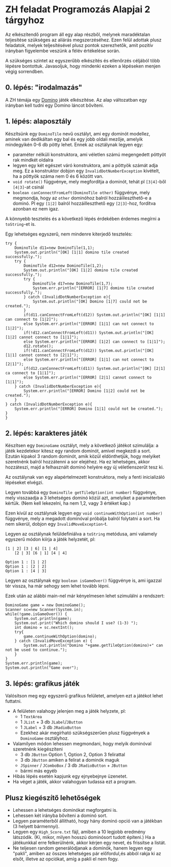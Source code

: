 # ZH feladat Programozás Alapjai 2 tárgyhoz
Az elkészítendő program áll egy alap részből, melynek maradéktalan teljesítése szükséges az alíárás megszerzéséhez.
Ezen felül adottak plusz feladatok, melyek teljesítésével plusz pontok szerezhetők, amit pozitív irányban figyelembe veszünk a félév értékelése során.

A szükséges szintet az egyszerűbb elkészítés és ellenőrzés céljából több lépésre bontottuk. Javasoljuk, hogy mindenki ezeken a lépéseken menjen végig sorrendben.

## 0. lépés: "irodalmazás"
A ZH témája egy [Domino](https://en.wikipedia.org/wiki/Dominoes) játék elkészítése. Az alap változatban egy irányban kell tudni egy Domino láncot bővíteni.

## 1. lépés: alaposztály
Készítsünk egy `DominoTile` nevű osztályt, ami egy dominót modellez, aminek van dedikáltan egy bal és egy jobb oldali mezője, amelyik mindegyikén 0-6 db pötty lehet.
Ennek az osztálynak legyen egy:
 - paraméter nélküli konstruktora, ami véletlen számú megengedett pöttyöt rak mindkét oldalra
 - legyen egy két egészet váró konstruktora, ami a pöttyök számát adja meg. Ez a konstruktor dobjon egy `InvalidDotNumberException` kivételt, ha a pöttyök száma nem 0 és 6 között van.
 - `void rotate()` függvénye, mely megfordítja a dominót, tehát pl `[3|4]`-ből `[4|3]`-at csinál
 - `boolean canConnectFromLeft(DominoTile other)` függvénye, mely megmondja, hogy az `other` dominóhoz balról hozzáíileszthető-e a dominó. Pl egy `[1|2]` balról hozzáilleszthető egy `[2|3]`-hoz, fordítva azonban ez nem igaz.

A könnyebb tesztelés és a következő lépés érdekében érdemes megírni a `toString`-et is.

Egy lehetséges egyszerű, nem mindenre kiterjedő tesztelés:

```
try {
    DominoTile d11=new DominoTile(1,1);
    System.out.println("[OK] [1|1] domino tile created successfully.");
    try {
        DominoTile d12=new DominoTile(1,2);
        System.out.println("[OK] [1|2] domino tile created successfully.");
        try {
            DominoTile d17=new DominoTile(1,7);
            System.err.println("[ERROR] [1|7] domino tile created successfully.");
        } catch (InvalidDotNumberException e){
            System.out.println("[OK] Domino [1|7] could not be created.");
        }
        if(d11.canConnectFromLeft(d12)) System.out.println("[OK] [1|1] can connect to [1|2]");
        else System.err.println("[ERROR] [1|1] can not connect to [1|2]");
        if(!d12.canConnectFromLeft(d11)) System.out.println("[OK] [1|2] cannot connect to [1|1]");
        else System.err.println("[ERROR] [1|2] can connect to [1|1]");
        d12.rotate();
        if(!d11.canConnectFromLeft(d12)) System.out.println("[OK] [1|1] cannot connect to [2|1]");
        else System.err.println("[ERROR] [1|1] can not connect to [2|1]");
        if(d12.canConnectFromLeft(d11)) System.out.println("[OK] [2|1] ca connect to [1|1]");
        else System.err.println("[ERROR] [2|1] cannot connect to [1|1]");
    } catch (InvalidDotNumberException e){
        System.err.println("[ERROR] Domino [1|2] could not be created.");
    }
} catch (InvalidDotNumberException e){
    System.err.println("[ERROR] Domino [1|1] could not be created.");
}
}
```

## 2. lépés: karakteres játék
Készítsen egy `DominoGame` osztályt, mely a következő játékot szimulálja: a játék kezdetekor kitesz egy random dominót, amivel megkezdi a sort. 
Ezután kipakol 3 random dominót, amik közül eldönthetjük, hogy melyiket szeretnénk balról hozzátenni a sor elejéhez. 
Ha ez lehetséges, akkor hozzáteszi, majd a felhasznált dominó helyére egy új véletlenszerűt tesz ki.

Az osztálynak van egy alapértelmezett konstruktora, mely a fenti inicializáló lépéseket elvégzi. 

Legyen továbbá egy `DominoTile getTileOption(int number)` függvénye, mely visszaadja a 3 lehetséges dominó közül azt, amelyiket a paraméterben kértük. (Nem kell lekezelni, ha nem 1,2, vagy 3 értéket kap.)

Ezen kívül az osztálynak legyen egy `void continueWithOption(int number)` függvénye, mely a megadott dominóval próbálja balról folytatni a sort. Ha nem sikerül, dobjon egy `InvalidMoveException`-t.

Legyen az osztálynak felüldefiniálva a `toString` metódusa, ami valamely egyszerű módon kiírja a játék helyzetét, pl:

```
[1 | 2] [3 | 6] [1 | 4]
    [2 | 3] [6 | 1] [4 | 4]

Option 1 : [1 | 2]
Option 1 : [2 | 2]
Option 1 : [4 | 3]
```

Legyen az osztálynak egy `boolean isGameOver()` függvénye is, ami igazzal tér vissza, ha már sehogy sem lehet tovább lépni.

Ezek után az alábbi main-nel már kényelmesen lehet szimulálni a rendszert:
```
DominoGame game = new DominoGame();
Scanner sc=new Scanner(System.in);
while(!game.isGameOver()) {
    System.out.println(game);
    System.out.print("Which domino should I use? (1-3) ");
    int domino = sc.nextInt();
    try{
        game.continueWithOption(domino);
    } catch (InvalidMoveException e) {
        System.out.println("Domino "+game.getTileOption(domino)+" can not be used to continue.");
    }
}
System.err.println(game);
System.out.println("Game over");
```
## 3. lépés: grafikus játék
Valósítson meg egy egyszerű grafikus felületet, amelyen ezt a játékot lehet futtatni.
 - A felületen valahogy jelenjen meg a játék helyzete, pl:
    - 1 `TextArea`
    - 1 `JList` + 3 db `JLabel`/`JButton`
    - 1 `JLabel` + 3 db `JRadioButton`
    - Ezekhez akár megírható szükségszerűen plusz függvények a `DominoGame` osztályhoz.
 - Valamilyen módon lehessen megmondani, hogy melyik dominóval szeretnénk kiegészíteni
    - 3 db `JButton` Option 1, Option 2, Option 3 felirattal
    - 3 db `JButton` amiken a felirat a dominók maguk
    - `JSpinner` / `JComboBox` /  3 db `JRadioButton` + `JButton`
    - bármi más egyéb
 - Hibás lépés esetén kapjunk egy ejnyebejnye üzenetet.
 - Ha véget a játék, akkor valahogyan tudassa ezt a program.

## Plusz kiegészítő lehetőségek
 - Lehessen a lehetséges dominókat megforgatni is.
 - Lehessen két irányba bővíteni a dominó sort.
 - Legyen paraméterből állítható, hogy hány dominó opció van a játékban (3 helyett bármennyi).
 - Legyen egy  `High_Score.txt` fájl, amiben a 10 legjobb eredmény látszódik. (Ki, mikor, milyen hosszú dominósort tudott építeni.) Ha a játékunkkal erre felkerülnénk, akkor kérjen egy nevet, és frissítse a listát.
 - Ne teljesen random generálódjanak a dominók, hanem legyen egy "pakli", amiben az összes lehetséges pár előfordul,és abból rakja ki az elsőt, illetve az opciókat, amíg a pakli el nem fogy.
